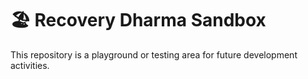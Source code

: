# 🏖 Recovery Dharma Sandbox

This repository is a playground or testing area for future development activities.
